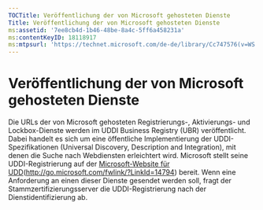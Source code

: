 ```yaml
---
TOCTitle: Veröffentlichung der von Microsoft gehosteten Dienste
Title: Veröffentlichung der von Microsoft gehosteten Dienste
ms:assetid: '7ee8cb4d-1b46-48be-8a4c-5ff6a458231a'
ms:contentKeyID: 18118917
ms:mtpsurl: 'https://technet.microsoft.com/de-de/library/Cc747576(v=WS.10)'
---
```


Veröffentlichung der von Microsoft gehosteten Dienste
=====================================================

Die URLs der von Microsoft gehosteten Registrierungs-, Aktivierungs- und Lockbox-Dienste werden im UDDI Business Registry (UBR) veröffentlicht. Dabei handelt es sich um eine öffentliche Implementierung der UDDI-Spezifikationen (Universal Discovery, Description and Integration), mit denen die Suche nach Webdiensten erleichtert wird. Microsoft stellt seine UDDI-Registrierung auf der [Microsoft-Website für UDD](http://go.microsoft.com/fwlink/?linkid=14794)(http://go.microsoft.com/fwlink/?LinkId=14794) bereit. Wenn eine Anforderung an einen dieser Dienste gesendet werden soll, fragt der Stammzertifizierungsserver die UDDI-Registrierung nach der Dienstidentifizierung ab.